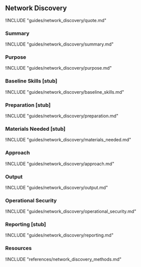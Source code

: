 ## Network Discovery

!INCLUDE "guides/network_discovery/quote.md"

### Summary

!INCLUDE "guides/network_discovery/summary.md"

### Purpose

!INCLUDE "guides/network_discovery/purpose.md"

### Baseline Skills [stub]

!INCLUDE "guides/network_discovery/baseline_skills.md"

### Preparation [stub]

!INCLUDE "guides/network_discovery/preparation.md"

### Materials Needed [stub]

!INCLUDE "guides/network_discovery/materials_needed.md"

### Approach

!INCLUDE "guides/network_discovery/approach.md"

### Output

!INCLUDE "guides/network_discovery/output.md"

### Operational Security

!INCLUDE "guides/network_discovery/operational_security.md"

### Reporting  [stub]

!INCLUDE "guides/network_discovery/reporting.md"

### Resources

!INCLUDE "references/network_discovery_methods.md"
